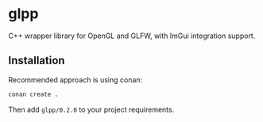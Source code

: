 # glpp

C++ wrapper library for OpenGL and GLFW, with ImGui integration support. 

## Installation

Recommended approach is using conan:

```sh
conan create .
```

Then add `glpp/0.2.0` to your project requirements.
